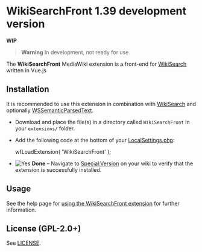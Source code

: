 # WikiSearchFront 1.39 development version

**WIP**

> **Warning**
> In development, not ready for use

The **WikiSearchFront** MediaWiki extension is a front-end for [WikiSearch](https://www.mediawiki.org/wiki/Extension:WikiSearch "Extension:WikiSearch") written in Vue.js

## Installation
It is recommended to use this extension in combination with [WikiSearch](https://www.mediawiki.org/wiki/Extension:WikiSearch "Extension:WikiSearch") and optionally [WSSemanticParsedText](https://www.mediawiki.org/w/index.php?title=Extension:WSSemanticParsedText&action=edit&redlink=1 "Extension:WSSemanticParsedText (page does not exist)").

-   Download and place the file(s) in a directory called  `WikiSearchFront`  in your  `extensions/`  folder.
-   Add the following code at the bottom of your  [LocalSettings.php](https://www.mediawiki.org/wiki/Special:MyLanguage/Manual:LocalSettings.php "Special:MyLanguage/Manual:LocalSettings.php"):
    
    wfLoadExtension( 'WikiSearchFront' );
    
-   ![Yes](https://upload.wikimedia.org/wikipedia/commons/thumb/f/f6/OOjs_UI_icon_check-constructive.svg/15px-OOjs_UI_icon_check-constructive.svg.png) **Done**  – Navigate to  [Special:Version](https://www.mediawiki.org/wiki/Special:Version "Special:Version")  on your wiki to verify that the extension is successfully installed.

## Usage
See the help page for [using the WikiSearchFront extension](https://www.mediawiki.org/wiki/Help:WikiSearchFront "Help:WikiSearchFront") for further information.


## License (GPL-2.0+)

See  [LICENSE](https://gitlab.wikibase.nl/community/wssearchfront/-/blob/master/LICENSE).